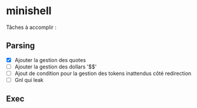 # minishell

Tâches à accomplir :

## Parsing

- [x] Ajouter la gestion des quotes
- [ ] Ajouter la gestion des dollars '$$'
- [ ] Ajout de condition pour la gestion des tokens inattendus côté redirection
- [ ] Gnl qui leak 

## Exec
